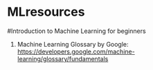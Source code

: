 # MLresources
#Introduction to Machine Learning for beginners 

1. Machine Learning Glossary by Google: https://developers.google.com/machine-learning/glossary/fundamentals
